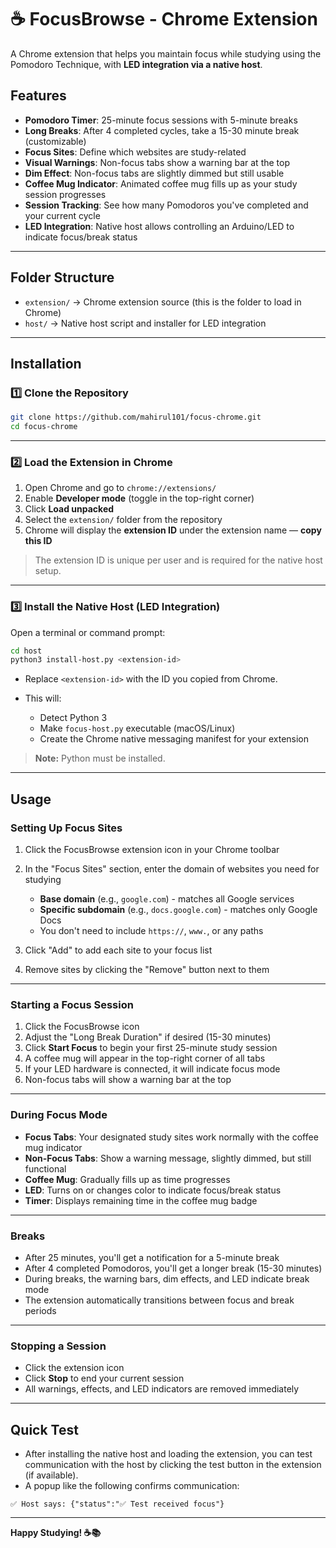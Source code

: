 # ☕ FocusBrowse - Chrome Extension

A Chrome extension that helps you maintain focus while studying using the Pomodoro Technique, with **LED integration via a native host**.

## Features

* **Pomodoro Timer**: 25-minute focus sessions with 5-minute breaks
* **Long Breaks**: After 4 completed cycles, take a 15-30 minute break (customizable)
* **Focus Sites**: Define which websites are study-related
* **Visual Warnings**: Non-focus tabs show a warning bar at the top
* **Dim Effect**: Non-focus tabs are slightly dimmed but still usable
* **Coffee Mug Indicator**: Animated coffee mug fills up as your study session progresses
* **Session Tracking**: See how many Pomodoros you've completed and your current cycle
* **LED Integration**: Native host allows controlling an Arduino/LED to indicate focus/break status

---

## Folder Structure

* `extension/` → Chrome extension source (this is the folder to load in Chrome)
* `host/` → Native host script and installer for LED integration

---

## Installation

### 1️⃣ Clone the Repository

```bash
git clone https://github.com/mahirul101/focus-chrome.git
cd focus-chrome
```

---

### 2️⃣ Load the Extension in Chrome

1. Open Chrome and go to `chrome://extensions/`
2. Enable **Developer mode** (toggle in the top-right corner)
3. Click **Load unpacked**
4. Select the `extension/` folder from the repository
5. Chrome will display the **extension ID** under the extension name — **copy this ID**

> The extension ID is unique per user and is required for the native host setup.

---

### 3️⃣ Install the Native Host (LED Integration)

Open a terminal or command prompt:

```bash
cd host
python3 install-host.py <extension-id>
```

* Replace `<extension-id>` with the ID you copied from Chrome.
* This will:

  * Detect Python 3
  * Make `focus-host.py` executable (macOS/Linux)
  * Create the Chrome native messaging manifest for your extension

> **Note:** Python must be installed.

---

## Usage

### Setting Up Focus Sites

1. Click the FocusBrowse extension icon in your Chrome toolbar
2. In the "Focus Sites" section, enter the domain of websites you need for studying

   * **Base domain** (e.g., `google.com`) - matches all Google services
   * **Specific subdomain** (e.g., `docs.google.com`) - matches only Google Docs
   * You don't need to include `https://`, `www.`, or any paths
3. Click "Add" to add each site to your focus list
4. Remove sites by clicking the "Remove" button next to them

---

### Starting a Focus Session

1. Click the FocusBrowse icon
2. Adjust the "Long Break Duration" if desired (15-30 minutes)
3. Click **Start Focus** to begin your first 25-minute study session
4. A coffee mug will appear in the top-right corner of all tabs
5. If your LED hardware is connected, it will indicate focus mode
6. Non-focus tabs will show a warning bar at the top

---

### During Focus Mode

* **Focus Tabs**: Your designated study sites work normally with the coffee mug indicator
* **Non-Focus Tabs**: Show a warning message, slightly dimmed, but still functional
* **Coffee Mug**: Gradually fills up as time progresses
* **LED**: Turns on or changes color to indicate focus/break status
* **Timer**: Displays remaining time in the coffee mug badge

---

### Breaks

* After 25 minutes, you'll get a notification for a 5-minute break
* After 4 completed Pomodoros, you'll get a longer break (15-30 minutes)
* During breaks, the warning bars, dim effects, and LED indicate break mode
* The extension automatically transitions between focus and break periods

---

### Stopping a Session

* Click the extension icon
* Click **Stop** to end your current session
* All warnings, effects, and LED indicators are removed immediately

---

## Quick Test

* After installing the native host and loading the extension, you can test communication with the host by clicking the test button in the extension (if available).
* A popup like the following confirms communication:

```
✅ Host says: {"status":"✅ Test received focus"}
```

---

**Happy Studying! ☕📚**

